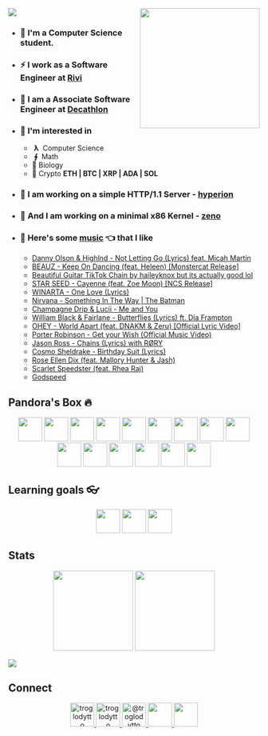 <img src="https://readme-typing-svg.herokuapp.com?size=24&duration=3000&color=71C497&vCenter=true&height=100&lines=Hii+%F0%9F%91%8B+I'm+Piyush" />

<img align='right' src="https://cutt.ly/lnfmbqL" width="240">

- ### **🏫 I'm a Computer Science student.**
- ### ⚡ **I work as a Software Engineer at [Rivi](https://rivi.co/)**
- ### 💼 **I am a Associate Software Engineer at [Decathlon](https://www.decathlon.in/)**
- ### 🤔 **I'm interested in**
    - &nbsp;**λ**&nbsp; Computer Science
    - &nbsp;**∮**&nbsp; Math
    - 🧠 Biology
    - 🔑 Crypto <strong>ETH | BTC | XRP | ADA | SOL</strong>
        
- ### 🦄 **I am working on a simple HTTP/1.1 Server - [hyperion](https://github.com/troglodytto/hyperion)**
- ### 🦄 **And I am working on a minimal x86 Kernel - [zeno](https://github.com/troglodytto/zeno)**
- ### 🎵 **Here's some [music](https://youtube.com/playlist?list=PLuWs5sMPaxNj2aS1MtLMgcUsNuldIeynG) 👈 that I like**
    <!-- BLOG-POST-LIST:START -->
  - [Danny Olson & Highlnd - Not Letting Go (Lyrics) feat. Micah Martin](https://www.youtube.com/watch?v=sykRL-bql0o)
  - [BEAUZ - Keep On Dancing (feat. Heleen) [Monstercat Release]](https://www.youtube.com/watch?v=5Fde9CYuRgc)
  - [Beautiful Guitar TikTok Chain by haileyknox but its actually good lol](https://www.youtube.com/watch?v=96Iy7mHGnKc)
  - [STAR SEED - Cayenne (feat. Zoe Moon) [NCS Release]](https://www.youtube.com/watch?v=7pswR_SkCrM)
  - [WINARTA - One Love (Lyrics)](https://www.youtube.com/watch?v=HlAdXLBTQZ4)
  - [Nirvana - Something In The Way &#124; The Batman](https://www.youtube.com/watch?v=sXFiaJr9los)
  - [Champagne Drip &amp; Lucii - Me and You](https://www.youtube.com/watch?v=mE9DBBq-Re4)
  - [William Black &amp; Fairlane - Butterflies (Lyrics) ft. Dia Frampton](https://www.youtube.com/watch?v=-BBCg82L9gk)
  - [OHEY - World Apart (feat. DNAKM &amp; Zeru) [Official Lyric Video]](https://www.youtube.com/watch?v=mkIcDdfHySc)
  - [Porter Robinson - Get your Wish (Official Music Video)](https://www.youtube.com/watch?v=4SZEDBFPpgw)
  - [Jason Ross - Chains (Lyrics) with RØRY](https://www.youtube.com/watch?v=i7VlHUyhMgQ)
  - [Cosmo Sheldrake - Birthday Suit (Lyrics)](https://www.youtube.com/watch?v=_OviGu1uthM)
  - [Rose Ellen Dix (feat. Mallory Hunter &amp; Jash)](https://www.youtube.com/watch?v=1YoFc7Ffxl4)
  - [Scarlet Speedster (feat. Rhea Raj)](https://www.youtube.com/watch?v=cKHlfZgNyqk)
  - [Godspeed](https://www.youtube.com/watch?v=mQBy3Bn29KA)
<!-- BLOG-POST-LIST:END -->

## Pandora's Box 🔥

<p align="center">
    <img height="48" width="48" src="https://cutt.ly/phUXVJx" />
    <img height="48" width="48" src="https://cutt.ly/1hUX1az" />
    <img height="48" width="48" src="https://cutt.ly/BvOKUon" />
    <img height="48" width="48" src="https://cutt.ly/0vOK6Xf" />
    <img height="48" width="48" src="https://cutt.ly/DhUX4hd" />
    <img height="48" width="48" src="https://cutt.ly/xhUCyFt" />
    <img height="48" width="48" src="https://cutt.ly/ohUXfm2" />
    <img height="48" width="48" src="https://cutt.ly/dhUZ9V9" />
    <img height="48" width="48" src="https://cutt.ly/DhUXg0n" />
    <img height="48" width="48" src="https://github.com/troglodytto/troglodytto/raw/master/Docker.svg" />
    <img height="48" width="48" src="https://www.vectorlogo.zone/logos/postgresql/postgresql-icon.svg" />
    <img height="48" width="48" src="https://www.vectorlogo.zone/logos/mongodb/mongodb-icon.svg" />
    <img height="48" width="48" src="https://www.vectorlogo.zone/logos/firebase/firebase-icon.svg" />
    <img height="48" width="48" src="https://github.com/troglodytto/troglodytto/raw/master/Phoenix.svg" />
    <img height="48" width="48" src="https://www.vectorlogo.zone/logos/elixir-lang/elixir-lang-icon.svg" />
</p>


## Learning goals 👓

<p align="center">
    <img height="48" width="48" src="https://cutt.ly/kvOLjhg" />
    <img height="48" width="48" src="https://graphql-engine-cdn.hasura.io/img/hasura_icon_black.svg" />
    <img height="48" width="48" src="https://www.vectorlogo.zone/logos/kubernetes/kubernetes-icon.svg" />
</p>


## Stats

<p align="center">
<img height="160" src="https://github-readme-stats.vercel.app/api?username=troglodytto&count_private=true&show_icons=true&hide=issues&theme=vue&custom_title=My%20Github%20Stats&border_color=41b883&border_radius=18"/>
<img height="160" src="https://github-readme-stats.vercel.app/api/top-langs?username=troglodytto&show_icons=true&locale=en&layout=compact&hide=php,html,scss&theme=vue&border_color=41b883&border_radius=18"/>
</p>

<img src="https://activity-graph.herokuapp.com/graph?username=troglodytto&theme=github-light&hide_border=true" />

## Connect
<p align="center">
  <a href="https://twitter.com/troglodytto" target="blank">
    <img src="https://cutt.ly/mnfmrxh" alt="troglodytto" height="48" />
  </a>
  <a href="https://instagram.com/troglodytto" target="blank">
    <img src="https://cutt.ly/CnfmoSv" alt="troglodytto" height="48" />
  </a>
  <a href="https://medium.com/@troglodytto" target="blank">
    <img src="https://cutt.ly/gnfmabL" alt="@troglodytto" height="48" />
  </a>
  <a href="https://dev.to/troglodytto">
    <img src="https://d2fltix0v2e0sb.cloudfront.net/dev-rainbow.svg" height="48" />
  <a/>
  <a href="https://gitlab.com/troglodytto">
    <img src="https://www.vectorlogo.zone/logos/gitlab/gitlab-icon.svg" height="48" />
  <a/>
</p>
